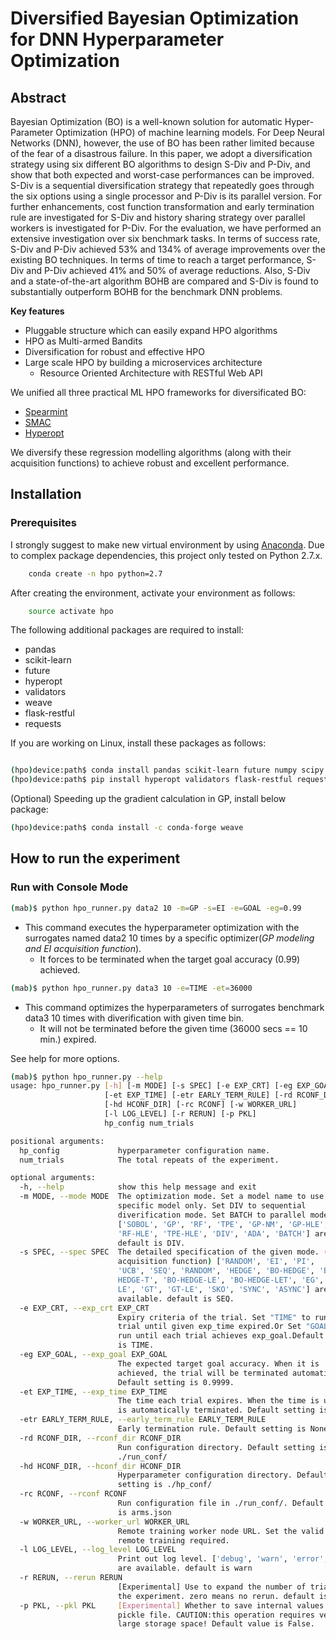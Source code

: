 # Diversified Bayesian Optimization for DNN Hyperparameter Optimization

## Abstract

Bayesian Optimization (BO) is a well-known solution for automatic Hyper-Parameter Optimization (HPO) of machine learning models. For Deep Neural Networks (DNN), however, the use of BO has been rather limited because of the fear of a disastrous failure. 
In this paper, we adopt a diversification strategy using six different BO algorithms to design S-Div and P-Div, and show that both expected and worst-case performances can be improved. 
S-Div is a sequential diversification strategy that repeatedly goes through the six options using a single processor and P-Div is its parallel version. For further enhancements, cost function transformation and early termination rule are investigated for S-Div and history sharing strategy over parallel workers is investigated for P-Div. 
For the evaluation, we have performed an extensive investigation over six benchmark tasks. In terms of success rate, S-Div and P-Div achieved 53\% and 134\% of average improvements over the existing BO techniques. In terms of time to reach a target performance, S-Div and P-Div achieved 41\% and 50\% of average reductions. Also, S-Div and a state-of-the-art algorithm BOHB are compared and S-Div is found to substantially outperform BOHB for the benchmark DNN problems.  

**Key features**
  * Pluggable structure which can easily expand HPO algorithms
  * HPO as Multi-armed Bandits
  * Diversification for robust and effective HPO
  * Large scale HPO by building a microservices architecture
    * Resource Oriented Architecture with RESTful Web API

We unified all three practical ML HPO frameworks for diversificated BO:

* [Spearmint](https://github.com/JasperSnoek/spearmint) 
* [SMAC](http://www.cs.ubc.ca/labs/beta/Projects/SMAC/)
* [Hyperopt](https://github.com/hyperopt/hyperopt)

We diversify these regression modelling algorithms (along with their acquisition functions) to achieve robust and excellent performance. 

## Installation

### Prerequisites

I strongly suggest to make new virtual environment by using [Anaconda](https://www.anaconda.com/download/).
Due to complex package dependencies, this project only tested on Python 2.7.x.

```bash
    conda create -n hpo python=2.7
```

After creating the environment, activate your environment as follows:

```bash
    source activate hpo
```

The following additional packages are required to install:

* pandas
* scikit-learn
* future
* hyperopt
* validators
* weave
* flask-restful
* requests

If you are working on Linux, install these packages as follows:

```bash

(hpo)device:path$ conda install pandas scikit-learn future numpy scipy
(hpo)device:path$ pip install hyperopt validators flask-restful requests
```


(Optional) Speeding up the gradient calculation in GP, install below package:
```bash
(hpo)device:path$ conda install -c conda-forge weave
```


## How to run the experiment 

### Run with Console Mode

```bash
(mab)$ python hpo_runner.py data2 10 -m=GP -s=EI -e=GOAL -eg=0.99
```

* This command executes the hyperparameter optimization with the surrogates named data2 10 times by a specific optimizer(*GP modeling and EI acquisition function*).
  * It forces to be terminated when the target goal accuracy (0.99) achieved.


```bash
(mab)$ python hpo_runner.py data3 10 -e=TIME -et=36000
```

* This command optimizes the hyperparameters of surrogates benchmark data3 10 times with diverification with given time bin.
  * It will not be terminated before the given time (36000 secs == 10 min.) expired.


See help for more options.

```bash
(mab)$ python hpo_runner.py --help
usage: hpo_runner.py [-h] [-m MODE] [-s SPEC] [-e EXP_CRT] [-eg EXP_GOAL]
                     [-et EXP_TIME] [-etr EARLY_TERM_RULE] [-rd RCONF_DIR]
                     [-hd HCONF_DIR] [-rc RCONF] [-w WORKER_URL]
                     [-l LOG_LEVEL] [-r RERUN] [-p PKL]
                     hp_config num_trials

positional arguments:
  hp_config             hyperparameter configuration name.
  num_trials            The total repeats of the experiment.

optional arguments:
  -h, --help            show this help message and exit
  -m MODE, --mode MODE  The optimization mode. Set a model name to use a
                        specific model only. Set DIV to sequential
                        diverification mode. Set BATCH to parallel mode.
                        ['SOBOL', 'GP', 'RF', 'TPE', 'GP-NM', 'GP-HLE',
                        'RF-HLE', 'TPE-HLE', 'DIV', 'ADA', 'BATCH'] are available.
                        default is DIV.
  -s SPEC, --spec SPEC  The detailed specification of the given mode. (e.g.
                        acquisition function) ['RANDOM', 'EI', 'PI',
                        'UCB', 'SEQ', 'RANDOM', 'HEDGE', 'BO-HEDGE', 'BO-
                        HEDGE-T', 'BO-HEDGE-LE', 'BO-HEDGE-LET', 'EG', 'EG-
                        LE', 'GT', 'GT-LE', 'SKO', 'SYNC', 'ASYNC'] are
                        available. default is SEQ.
  -e EXP_CRT, --exp_crt EXP_CRT
                        Expiry criteria of the trial. Set "TIME" to run each
                        trial until given exp_time expired.Or Set "GOAL" to
                        run until each trial achieves exp_goal.Default setting
                        is TIME.
  -eg EXP_GOAL, --exp_goal EXP_GOAL
                        The expected target goal accuracy. When it is
                        achieved, the trial will be terminated automatically.
                        Default setting is 0.9999.
  -et EXP_TIME, --exp_time EXP_TIME
                        The time each trial expires. When the time is up, it
                        is automatically terminated. Default setting is 86400.
  -etr EARLY_TERM_RULE, --early_term_rule EARLY_TERM_RULE
                        Early termination rule. Default setting is None.
  -rd RCONF_DIR, --rconf_dir RCONF_DIR
                        Run configuration directory. Default setting is
                        ./run_conf/
  -hd HCONF_DIR, --hconf_dir HCONF_DIR
                        Hyperparameter configuration directory. Default
                        setting is ./hp_conf/
  -rc RCONF, --rconf RCONF
                        Run configuration file in ./run_conf/. Default setting
                        is arms.json
  -w WORKER_URL, --worker_url WORKER_URL
                        Remote training worker node URL. Set the valid URL if
                        remote training required.
  -l LOG_LEVEL, --log_level LOG_LEVEL
                        Print out log level. ['debug', 'warn', 'error', 'log']
                        are available. default is warn
  -r RERUN, --rerun RERUN
                        [Experimental] Use to expand the number of trials for
                        the experiment. zero means no rerun. default is 0.
  -p PKL, --pkl PKL     [Experimental] Whether to save internal values into a
                        pickle file. CAUTION:this operation requires very
                        large storage space! Default value is False.


```

